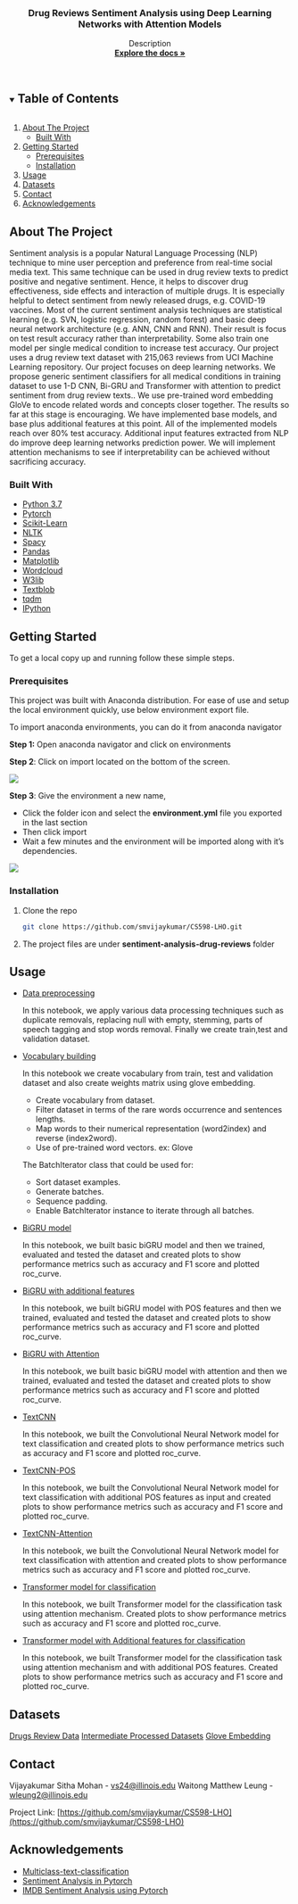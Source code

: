   
<br />
<p align="center">
  <h3 align="center">Drug Reviews Sentiment Analysis using Deep Learning Networks with Attention Models</h3>

  <p align="center">
    Description
    <br />
    <a href="https://github.com/smvijaykumar/CS598-LHO"><strong>Explore the docs »</strong></a>
    <br />
    <br />
 
  </p>
</p>

<!-- TABLE OF CONTENTS -->
<details open="open">
  <summary><h2 style="display: inline-block">Table of Contents</h2></summary>
  <ol>
    <li>
      <a href="#about-the-project">About The Project</a>
      <ul>
        <li><a href="#built-with">Built With</a></li>
      </ul>
    </li>
    <li>
      <a href="#getting-started">Getting Started</a>
      <ul>
        <li><a href="#prerequisites">Prerequisites</a></li>
        <li><a href="#installation">Installation</a></li>
      </ul>
    </li>
    <li><a href="#usage">Usage</a></li>
    <li><a href="#dataset">Datasets</li>  
    <li><a href="#contact">Contact</a></li>
    <li><a href="#acknowledgements">Acknowledgements</a></li>
  </ol>
</details>



<!-- ABOUT THE PROJECT -->
## About The Project

Sentiment analysis is a popular Natural Language Processing (NLP) technique to mine user perception and preference from real-time social media text. This same technique can be used in drug review texts to predict positive and negative sentiment. Hence, it helps to discover drug effectiveness, side effects and interaction of multiple drugs. It is especially helpful to detect sentiment from newly released drugs, e.g. COVID-19 vaccines. Most of the current sentiment analysis techniques are statistical learning (e.g. SVN, logistic regression, random forest) and basic deep neural network architecture (e.g. ANN, CNN and RNN). Their result is focus on test result accuracy rather than interpretability. Some also train one model per single medical condition to increase test accuracy. Our project uses a drug review text dataset with 215,063 reviews from UCI Machine Learning repository. Our project focuses on deep learning networks. We propose generic sentiment classifiers for all medical conditions in training dataset to use 1-D CNN, Bi-GRU and Transformer with attention to predict sentiment from drug review texts.. We use pre-trained word embedding GloVe to encode related words and concepts closer together. The results so far at this stage is encouraging. We have implemented base models, and base plus additional features at this point. All of the implemented models reach over 80% test accuracy. Additional input features extracted from NLP do improve deep learning networks prediction power. We will implement attention mechanisms to see if interpretability can be achieved without sacrificing accuracy.


### Built With

* [Python 3.7]()
* [Pytorch]()
* [Scikit-Learn]()
* [NLTK]()
* [Spacy]()
* [Pandas]()
* [Matplotlib]()
* [Wordcloud]()
* [W3lib]()
* [Textblob]()
* [tqdm]()
* [IPython]()



<!-- GETTING STARTED -->
## Getting Started

To get a local copy up and running follow these simple steps.

### Prerequisites

This project was built with Anaconda distribution. For ease of use and setup the local environment quickly, use below environment export file.

To import anaconda environments, you can do it from anaconda navigator

**Step 1:**  Open anaconda navigator and click on environments

**Step 2**: Click on import located on the bottom of the screen.

![](https://i0.wp.com/evidencen.com/wp-content/uploads/2020/07/image-4.png?resize=302%2C85&ssl=1)

**Step 3**: Give the environment a new name,

-   Click the folder icon and select the  **environment.yml** file you exported in the last section
-   Then click import
-   Wait a few minutes and the environment will be imported along with it’s dependencies.

![](https://i2.wp.com/evidencen.com/wp-content/uploads/2020/07/image-5.png?resize=457%2C191&ssl=1)


### Installation

1. Clone the repo
   ```sh
   git clone https://github.com/smvijaykumar/CS598-LHO.git
   ```
2. The project files are under **sentiment-analysis-drug-reviews** folder



<!-- USAGE EXAMPLES -->
## Usage

-   [Data preprocessing](https://nbviewer.jupyter.org/github/smvijaykumar/CS598-LHO/blob/main/sentiment-analysis-drug-reviews/1_data_processing.ipynb)
    
    In this notebook, we apply various data processing techniques such as duplicate removals, replacing null with empty, stemming, parts of speech tagging and stop words removal. Finally we create train,test and validation dataset.
    
-   [Vocabulary building](https://nbviewer.jupyter.org/github/smvijaykumar/CS598-LHO/blob/main/sentiment-analysis-drug-reviews/2_vocabulary.ipynb)
    
    In this notebook we create vocabulary from train, test and validation dataset and also create weights matrix using glove embedding.
    -   Create vocabulary from dataset.
    -   Filter dataset in terms of the rare words occurrence and sentences lengths.
    -   Map words to their numerical representation (word2index) and reverse (index2word).
    -   Use of pre-trained word vectors. ex: Glove
    
    The BatchIterator class that could be used for:
    
    -   Sort dataset examples.
    -   Generate batches.
    -   Sequence padding.
    -   Enable BatchIterator instance to iterate through all batches.
    
-   [BiGRU model](https://nbviewer.jupyter.org/github/smvijaykumar/CS598-LHO/blob/main/sentiment-analysis-drug-reviews/3_biGRU.ipynb)
    
    In this notebook, we built basic biGRU model and then we trained, evaluated and tested the dataset and created plots to show performance metrics such as accuracy and F1 score and plotted roc_curve.
    
-   [BiGRU with additional features](https://nbviewer.jupyter.org/github/smvijaykumar/CS598-LHO/blob/main/sentiment-analysis-drug-reviews/4_biGRU_with_additional_features.ipynb)
    
    In this notebook, we built  biGRU model with POS features and then we trained, evaluated and tested the dataset and created plots to show performance metrics such as accuracy and F1 score and plotted roc_curve.
   
-   [BiGRU with Attention](https://nbviewer.jupyter.org/github/smvijaykumar/CS598-LHO/blob/main/sentiment-analysis-drug-reviews/3_biGRU_with_attention.ipynb)
    
    In this notebook, we built basic biGRU model with attention and then we trained, evaluated and tested the dataset and created plots to show performance metrics such as accuracy and F1 score and plotted roc_curve.
        
-   [TextCNN](https://nbviewer.jupyter.org/github/smvijaykumar/CS598-LHO/blob/main/sentiment-analysis-drug-reviews/5_TextCNN.ipynb)
    
    In this notebook, we built the Convolutional Neural Network model for text classification and created plots to show performance metrics such as accuracy and F1 score and plotted roc_curve.
    
-   [TextCNN-POS](https://nbviewer.jupyter.org/github/smvijaykumar/CS598-LHO/blob/main/sentiment-analysis-drug-reviews/5_TextCNN-POS.ipynb)
    
    In this notebook, we built the Convolutional Neural Network model for text classification with additional POS features as input and created plots to show performance metrics such as accuracy and F1 score and plotted roc_curve.

-   [TextCNN-Attention](https://nbviewer.jupyter.org/github/smvijaykumar/CS598-LHO/blob/main/sentiment-analysis-drug-reviews/5_TextCNN_with_attention.ipynb)
    
    In this notebook, we built the Convolutional Neural Network model for text classification with attention and created plots to show performance metrics such as accuracy and F1 score and plotted roc_curve.
        
-   [Transformer model for classification](https://nbviewer.jupyter.org/github/smvijaykumar/CS598-LHO/blob/main/sentiment-analysis-drug-reviews/6_Transformer.ipynb)
    
    In this notebook, we built Transformer model for the classification task using attention mechanism. Created plots to show performance metrics such as accuracy and F1 score and plotted roc_curve.

-   [Transformer model with Additional features for classification](https://nbviewer.jupyter.org/github/smvijaykumar/CS598-LHO/blob/main/sentiment-analysis-drug-reviews/6_Transformer-WithAdditionalFeatures.ipynb)
    
    In this notebook, we built Transformer model for the classification task using attention mechanism and with additional POS features. Created plots to show performance metrics such as accuracy and F1 score and plotted roc_curve.
 
 <!-- Datasets -->
## Datasets
   [Drugs Review Data](https://archive.ics.uci.edu/ml/datasets/Drug+Review+Dataset+%28Drugs.com%29#)
   [Intermediate Processed Datasets](https://drive.google.com/drive/folders/1rfHxEKoDVghEv4hiTvyNXby3Ld_FKdv8?usp=sharing)
   [Glove Embedding](https://drive.google.com/drive/folders/1jXjWDqUjtKWmny90_W-S6LSr39Sp2I_V?usp=sharing)
   
<!-- CONTACT -->
## Contact

Vijayakumar Sitha Mohan - vs24@illinois.edu
Waitong Matthew Leung - wleung2@illinois.edu

Project Link: [https://github.com/smvijaykumar/CS598-LHO](https://github.com/smvijaykumar/CS598-LHO)

<!-- ACKNOWLEDGEMENTS -->
## Acknowledgements

* [Multiclass-text-classification](https://www.kaggle.com/mlwhiz/multiclass-text-classification-pytorch)
* [Sentiment Analysis in Pytorch](https://github.com/bentrevett/pytorch-sentiment-analysis)
* [IMDB Sentiment Analysis using Pytorch](https://github.com/iArunava/IMDB-Sentiment-Analysis-using-PyTorch)



<!-- MARKDOWN LINKS & IMAGES -->
<!-- https://www.markdownguide.org/basic-syntax/#reference-style-links -->
[contributors-shield]: https://img.shields.io/github/contributors/smvijaykumar/repo.svg?style=for-the-badge
[contributors-url]: https://github.com/smvijaykumar/repo/graphs/contributors
[forks-shield]: https://img.shields.io/github/forks/smvijaykumar/repo.svg?style=for-the-badge
[forks-url]: https://github.com/smvijaykumar/repo/network/members
[stars-shield]: https://img.shields.io/github/stars/smvijaykumar/repo.svg?style=for-the-badge
[stars-url]: https://github.com/smvijaykumar/repo/stargazers
[issues-shield]: https://img.shields.io/github/issues/smvijaykumar/repo.svg?style=for-the-badge
[issues-url]: https://github.com/smvijaykumar/repo/issues
[license-shield]: https://img.shields.io/github/license/smvijaykumar/repo.svg?style=for-the-badge
[license-url]: https://github.com/smvijaykumar/repo/blob/master/LICENSE.txt
[linkedin-shield]: https://img.shields.io/badge/-LinkedIn-black.svg?style=for-the-badge&logo=linkedin&colorB=555
[linkedin-url]: https://linkedin.com/in/smvijaykumar
